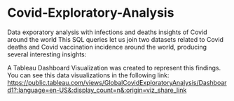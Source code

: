 # Covid-Exploratory-Analysis
Data exporatory analysis with infections and deaths insights of Covid around the world
This SQL queries let us join two datasets related to Covid deaths and Covid vaccination incidence around the world, producing several interesting insights: 


A Tableau Dashboard Visualization was created to represent this findings. You can see this data visualizations in the following link:
https://public.tableau.com/views/GlobalCovidExploratoryAnalysis/Dashboard1?:language=en-US&:display_count=n&:origin=viz_share_link



